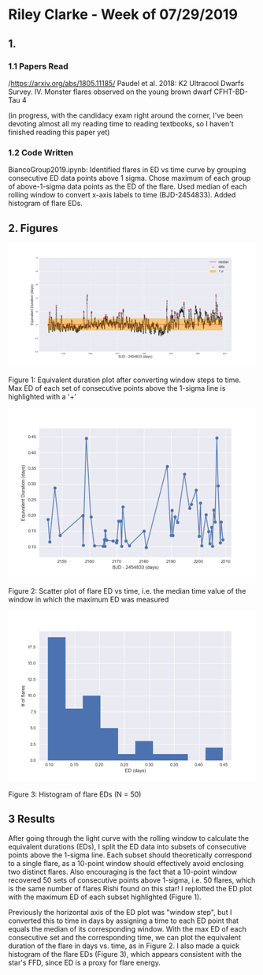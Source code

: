 # Riley Clarke - Week of 07/29/2019

## 1. 

### 1.1 Papers Read

/<https://arxiv.org/abs/1805.11185/> Paudel et al. 2018: K2 Ultracool Dwarfs Survey. IV. Monster flares observed on the young brown dwarf CFHT-BD-Tau 4

(in progress, with the candidacy exam right around the corner, I've been devoting almost all my reading time to reading textbooks, so I haven't finished reading this paper yet)

### 1.2 Code Written

BiancoGroup2019.ipynb: Identified flares in ED vs time curve by grouping consecutive ED data points above 1 sigma. Chose maximum of each group of above-1-sigma data points as the ED of the flare. Used median of each rolling window to convert x-axis labels to time (BJD-2454833). Added histogram of flare EDs.
 
## 2. Figures

![](Figures/ED_flrs.png?raw=true)

Figure 1: Equivalent duration plot after converting window steps to time. Max ED of each set of consecutive points above the 1-sigma line is highlighted with a '+'

![](Figures/ED_scatter.png?raw=true)

Figure 2: Scatter plot of flare ED vs time, i.e. the median time value of the window in which the maximum ED was measured

![](Figures/ED_hist.png?raw=true)

Figure 3: Histogram of flare EDs (N = 50)


## 3 Results 

After going through the light curve with the rolling window to calculate the equivalent durations (EDs), I split the ED data into subsets of consecutive points above the 1-sigma line. Each subset should theoretically correspond to a single flare, as a 10-point window should effectively avoid enclosing two distinct flares. Also encouraging is the fact that a 10-point window recovered 50 sets of consecutive points above 1-sigma, i.e. 50 flares, which is the same number of flares Rishi found on this star! I replotted the ED plot with the maximum ED of each subset highlighted (Figure 1).

Previously the horizontal axis of the ED plot was "window step", but I converted this to time in days by assigning a time to each ED point that equals the median of its corresponding window. With the max ED of each consecutive set and the corresponding time, we can plot the equivalent duration of the flare in days vs. time, as in Figure 2. I also made a quick histogram of the flare EDs (Figure 3), which appears consistent with the star's FFD, since ED is a proxy for flare energy.